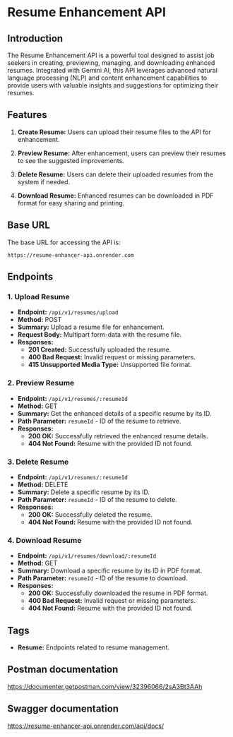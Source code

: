 # Resume Enhancement API

## Introduction

The Resume Enhancement API is a powerful tool designed to assist job seekers in creating, previewing, managing, and downloading enhanced resumes. Integrated with Gemini AI, this API leverages advanced natural language processing (NLP) and content enhancement capabilities to provide users with valuable insights and suggestions for optimizing their resumes.

## Features

1. **Create Resume:** Users can upload their resume files to the API for enhancement.

2. **Preview Resume:** After enhancement, users can preview their resumes to see the suggested improvements.

3. **Delete Resume:** Users can delete their uploaded resumes from the system if needed.

4. **Download Resume:** Enhanced resumes can be downloaded in PDF format for easy sharing and printing.

## Base URL

The base URL for accessing the API is:

```
https://resume-enhancer-api.onrender.com
```

## Endpoints

### 1. Upload Resume

- **Endpoint:** `/api/v1/resumes/upload`
- **Method:** POST
- **Summary:** Upload a resume file for enhancement.
- **Request Body:** Multipart form-data with the resume file.
- **Responses:**
  - **201 Created:** Successfully uploaded the resume.
  - **400 Bad Request:** Invalid request or missing parameters.
  - **415 Unsupported Media Type:** Unsupported file format.

### 2. Preview Resume

- **Endpoint:** `/api/v1/resumes/:resumeId`
- **Method:** GET
- **Summary:** Get the enhanced details of a specific resume by its ID.
- **Path Parameter:** `resumeId` - ID of the resume to retrieve.
- **Responses:**
  - **200 OK:** Successfully retrieved the enhanced resume details.
  - **404 Not Found:** Resume with the provided ID not found.

### 3. Delete Resume

- **Endpoint:** `/api/v1/resumes/:resumeId`
- **Method:** DELETE
- **Summary:** Delete a specific resume by its ID.
- **Path Parameter:** `resumeId` - ID of the resume to delete.
- **Responses:**
  - **200 OK:** Successfully deleted the resume.
  - **404 Not Found:** Resume with the provided ID not found.

### 4. Download Resume

- **Endpoint:** `/api/v1/resumes/download/:resumeId`
- **Method:** GET
- **Summary:** Download a specific resume by its ID in PDF format.
- **Path Parameter:** `resumeId` - ID of the resume to download.
- **Responses:**
  - **200 OK:** Successfully downloaded the resume in PDF format.
  - **400 Bad Request:** Invalid request or missing parameters.
  - **404 Not Found:** Resume with the provided ID not found.

## Tags

- **Resume:** Endpoints related to resume management.

## Postman documentation
https://documenter.getpostman.com/view/32396066/2sA3Bt3AAh

## Swagger documentation
https://resume-enhancer-api.onrender.com/api/docs/



